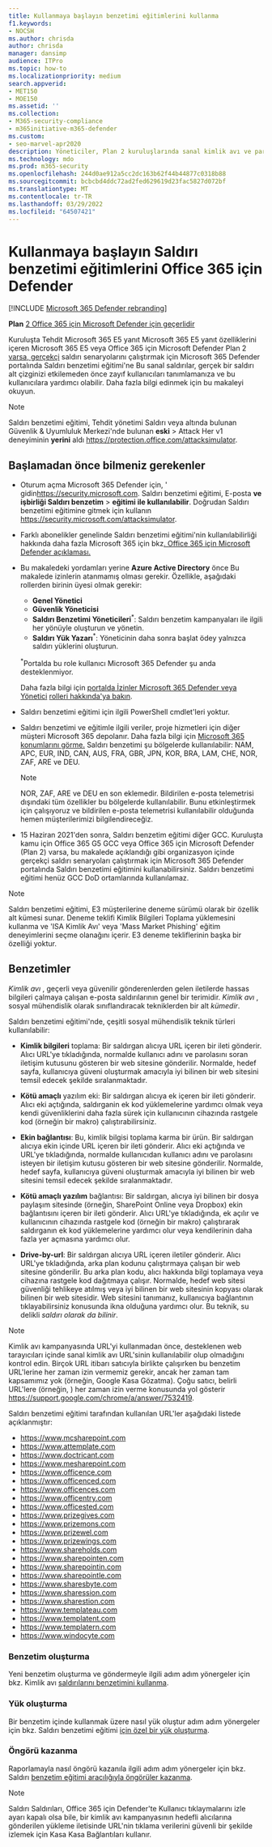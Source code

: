 ```yaml
---
title: Kullanmaya başlayın benzetimi eğitimlerini kullanma
f1.keywords:
- NOCSH
ms.author: chrisda
author: chrisda
manager: dansimp
audience: ITPro
ms.topic: how-to
ms.localizationpriority: medium
search.appverid:
- MET150
- MOE150
ms.assetid: ''
ms.collection:
- M365-security-compliance
- m365initiative-m365-defender
ms.custom:
- seo-marvel-apr2020
description: Yöneticiler, Plan 2 kuruluşlarında sanal kimlik avı ve parola saldırılarını çalıştırmak için Saldırı benzetimi Microsoft 365 E5 Office 365 için Microsoft Defender kullanmayı öğrenebilir.
ms.technology: mdo
ms.prod: m365-security
ms.openlocfilehash: 244d0ae912a5cc2dc163b62f44b44877c0318b88
ms.sourcegitcommit: bcbcbd4ddc72ad2fed629619d23fac5827d072bf
ms.translationtype: MT
ms.contentlocale: tr-TR
ms.lasthandoff: 03/29/2022
ms.locfileid: "64507421"
---
```

# <a name="get-started-using-attack-simulation-training-in-defender-for-office-365"></a>Kullanmaya başlayın Saldırı benzetimi eğitimlerini Office 365 için Defender

[!INCLUDE [Microsoft 365 Defender rebranding](../includes/microsoft-defender-for-office.md)]

**Plan** [2 Office 365 için Microsoft Defender için geçerlidir](defender-for-office-365.md)

Kuruluşta Tehdit Microsoft 365 E5 yanıt Microsoft 365 E5 yanıt özelliklerini içeren Microsoft 365 E5 veya Office 365 için Microsoft Defender Plan 2 [varsa, gerçekçi](office-365-ti.md) saldırı senaryolarını çalıştırmak için Microsoft 365 Defender portalında Saldırı benzetimi eğitimi'ne  Bu sanal saldırılar, gerçek bir saldırı alt çizginizi etkilemeden önce zayıf kullanıcıları tanımlamanıza ve bu kullanıcılara yardımcı olabilir. Daha fazla bilgi edinmek için bu makaleyi okuyun.

> [!NOTE]
> Saldırı benzetimi eğitimi, Tehdit yönetimi Saldırı veya altında bulunan Güvenlik & Uyumluluk Merkezi'nde bulunan **eski** \> Attack Her v1 deneyiminin **yerini** aldı <https://protection.office.com/attacksimulator>.

## <a name="what-do-you-need-to-know-before-you-begin"></a>Başlamadan önce bilmeniz gerekenler

- Oturum açma Microsoft 365 Defender için, ' gidin<https://security.microsoft.com>. Saldırı benzetimi eğitimi, E-posta **ve işbirliği Saldırı benzetim** \> **eğitimi ile kullanılabilir**. Doğrudan Saldırı benzetimi eğitimine gitmek için kullanın <https://security.microsoft.com/attacksimulator>.

- Farklı abonelikler genelinde Saldırı benzetimi eğitimi'nin kullanılabilirliği hakkında daha fazla Microsoft 365 için bkz[. Office 365 için Microsoft Defender açıklaması.](/office365/servicedescriptions/office-365-advanced-threat-protection-service-description)

- Bu makaledeki yordamları yerine **Azure Active Directory** önce Bu makalede izinlerin atanmamış olması gerekir. Özellikle, aşağıdaki rollerden birinin üyesi olmak gerekir:
  - **Genel Yönetici**
  - **Güvenlik Yöneticisi**
  - **Saldırı Benzetimi Yöneticileri**<sup>\*</sup>: Saldırı benzetim kampanyaları ile ilgili her yönüyle oluşturun ve yönetin.
  - **Saldırı Yük Yazarı**<sup>\*</sup>: Yöneticinin daha sonra başlat ödey yalnızca saldırı yüklerini oluşturun.

  <sup>\*</sup>Portalda bu role kullanıcı Microsoft 365 Defender şu anda desteklenmiyor.

  Daha fazla bilgi için [portalda İzinler Microsoft 365 Defender veya Yönetici](permissions-microsoft-365-security-center.md) [rolleri hakkında'ya bakın](../../admin/add-users/about-admin-roles.md).

- Saldırı benzetimi eğitimi için ilgili PowerShell cmdlet'leri yoktur.

- Saldırı benzetimi ve eğitimle ilgili veriler, proje hizmetleri için diğer müşteri Microsoft 365 depolanır. Daha fazla bilgi için [Microsoft 365 konumlarını görme.](../../enterprise/o365-data-locations.md) Saldırı benzetimi şu bölgelerde kullanılabilir: NAM, APC, EUR, IND, CAN, AUS, FRA, GBR, JPN, KOR, BRA, LAM, CHE, NOR, ZAF, ARE ve DEU.

  > [!NOTE]
  > NOR, ZAF, ARE ve DEU en son eklemedir. Bildirilen e-posta telemetrisi dışındaki tüm özellikler bu bölgelerde kullanılabilir. Bunu etkinleştirmek için çalışıyoruz ve bildirilen e-posta telemetrisi kullanılabilir olduğunda hemen müşterilerimizi bilgilendireceğiz.

- 15 Haziran 2021'den sonra, Saldırı benzetim eğitimi diğer GCC. Kuruluşta kamu için Office 365 G5 GCC veya Office 365 için Microsoft Defender (Plan 2) varsa, bu makalede açıklandığı gibi organizasyon içinde gerçekçi saldırı senaryoları çalıştırmak için Microsoft 365 Defender portalında Saldırı benzetimi eğitimini kullanabilirsiniz. Saldırı benzetimi eğitimi henüz GCC DoD ortamlarında kullanılamaz.

> [!NOTE]
> Saldırı benzetimi eğitimi, E3 müşterilerine deneme sürümü olarak bir özellik alt kümesi sunar. Deneme teklifi Kimlik Bilgileri Toplama yüklemesini kullanma ve 'ISA Kimlik Avı' veya 'Mass Market Phishing' eğitim deneyimlerini seçme olanağını içerir. E3 deneme tekliflerinin başka bir özelliği yoktur.

## <a name="simulations"></a>Benzetimler

*Kimlik avı* , geçerli veya güvenilir gönderenlerden gelen iletilerde hassas bilgileri çalmaya çalışan e-posta saldırılarının genel bir terimidir. *Kimlik avı* , sosyal mühendislik olarak sınıflandıracak tekniklerden bir alt _kümedir_.

Saldırı benzetimi eğitimi'nde, çeşitli sosyal mühendislik teknik türleri kullanılabilir:

- **Kimlik bilgileri** toplama: Bir saldırgan alıcıya URL içeren bir ileti gönderir. Alıcı URL'ye tıkladığında, normalde kullanıcı adını ve parolasını soran iletişim kutusunu gösteren bir web sitesine gönderilir. Normalde, hedef sayfa, kullanıcıya güveni oluşturmak amacıyla iyi bilinen bir web sitesini temsil edecek şekilde sıralanmaktadır.

- **Kötü amaçlı** yazılım eki: Bir saldırgan alıcıya ek içeren bir ileti gönderir. Alıcı eki açtığında, saldırganin ek kod yüklemelerine yardımcı olmak veya kendi güvenliklerini daha fazla sürek için kullanıcının cihazında rastgele kod (örneğin bir makro) çalıştırabilirsiniz.

- **Ekin bağlantısı**: Bu, kimlik bilgisi toplama karma bir ürün. Bir saldırgan alıcıya ekin içinde URL içeren bir ileti gönderir. Alıcı eki açtığında ve URL'ye tıkladığında, normalde kullanıcıdan kullanıcı adını ve parolasını isteyen bir iletişim kutusu gösteren bir web sitesine gönderilir. Normalde, hedef sayfa, kullanıcıya güveni oluşturmak amacıyla iyi bilinen bir web sitesini temsil edecek şekilde sıralanmaktadır.

- **Kötü amaçlı yazılım** bağlantısı: Bir saldırgan, alıcıya iyi bilinen bir dosya paylaşım sitesinde (örneğin, SharePoint Online veya Dropbox) ekin bağlantısını içeren bir ileti gönderir. Alıcı URL'ye tıkladığında, ek açılır ve kullanıcının cihazında rastgele kod (örneğin bir makro) çalıştırarak saldırganın ek kod yüklemelerine yardımcı olur veya kendilerinin daha fazla yer açmasına yardımcı olur.

- **Drive-by-url**: Bir saldırgan alıcıya URL içeren iletiler gönderir. Alıcı URL'ye tıkladığında, arka plan kodunu çalıştırmaya çalışan bir web sitesine gönderilir. Bu arka plan kodu, alıcı hakkında bilgi toplamaya veya cihazına rastgele kod dağıtmaya çalışır. Normalde, hedef web sitesi güvenliği tehlikeye atılmış veya iyi bilinen bir web sitesinin kopyası olarak bilinen bir web sitesidir. Web sitesini tanımanız, kullanıcıya bağlantının tıklayabilirsiniz konusunda ikna  olduğuna yardımcı olur. Bu teknik, su delikli _saldırı olarak da bilinir_.

> [!NOTE]
> Kimlik avı kampanyasında URL'yi kullanmadan önce, desteklenen web tarayıcıları içinde sanal kimlik avı URL'sinin kullanılabilir olup olmadığını kontrol edin. Birçok URL itibarı satıcıyla birlikte çalışırken bu benzetim URL'lerine her zaman izin vermemiz gerekir, ancak her zaman tam kapsamımız yok (örneğin, Google Kasa Gözatma). Çoğu satıcı, belirli URL'lere (örneğin, ) her zaman izin verme konusunda yol gösterir <https://support.google.com/chrome/a/answer/7532419>.

Saldırı benzetimi eğitimi tarafından kullanılan URL'ler aşağıdaki listede açıklanmıştır:

- <https://www.mcsharepoint.com>
- <https://www.attemplate.com>
- <https://www.doctricant.com>
- <https://www.mesharepoint.com>
- <https://www.officence.com>
- <https://www.officenced.com>
- <https://www.officences.com>
- <https://www.officentry.com>
- <https://www.officested.com>
- <https://www.prizegives.com>
- <https://www.prizemons.com>
- <https://www.prizewel.com>
- <https://www.prizewings.com>
- <https://www.shareholds.com>
- <https://www.sharepointen.com>
- <https://www.sharepointin.com>
- <https://www.sharepointle.com>
- <https://www.sharesbyte.com>
- <https://www.sharession.com>
- <https://www.sharestion.com>
- <https://www.templateau.com>
- <https://www.templatent.com>
- <https://www.templatern.com>
- <https://www.windocyte.com>

### <a name="create-a-simulation"></a>Benzetim oluşturma

Yeni benzetim oluşturma ve göndermeyle ilgili adım adım yönergeler için bkz. Kimlik avı [saldırılarını benzetimini kullanma](attack-simulation-training.md).

### <a name="create-a-payload"></a>Yük oluşturma

Bir benzetim içinde kullanmak üzere nasıl yük oluştur adım adım yönergeler için bkz. Saldırı benzetimi eğitimi [için özel bir yük oluşturma](attack-simulation-training-payloads.md).

### <a name="gaining-insights"></a>Öngörü kazanma

Raporlamayla nasıl öngörü kazanıla ilgili adım adım yönergeler için bkz. Saldırı [benzetim eğitimi aracılığıyla öngörüler kazanma](attack-simulation-training-insights.md).

> [!NOTE]
> Saldırı Saldırıları, Office 365 için Defender'te Kullanıcı tıklaymalarını izle ayarı kapalı olsa bile, bir kimlik avı kampanyasının hedefli alıcılarına gönderilen yükleme iletisinde URL'nin tıklama verilerini güvenli bir şekilde izlemek için Kasa Kasa Bağlantıları  kullanır.
